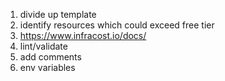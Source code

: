 1. divide up template
1. identify resources which could exceed free tier
1. https://www.infracost.io/docs/
1. lint/validate
1. add comments
1. env variables
